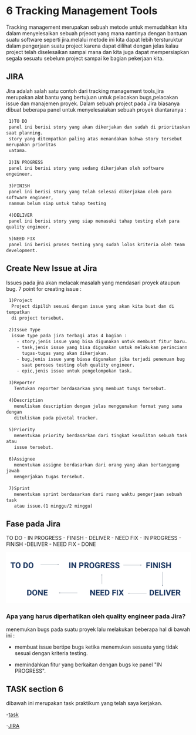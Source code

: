 # 6 Tracking Management Tools

  Tracking management merupakan sebuah metode untuk memudahkan kita dalam
  menyelesaikan sebuah prjeoct yang mana nantinya dengan bantuan suatu software 
  seperti jira.melalui metode ini kita dapat lebih tersturuktur dalam pengerjaan
  suatu project karena dapat dilihat dengan jelas kalau project telah diselesaikan
  sampai mana dan kita juga dapat mempersiapkan segala sesuatu sebelum project
  sampai ke bagian pekerjaan kita.

## JIRA
  Jira adalah salah satu contoh dari tracking management tools,jira merupakan alat
  bantu yang bertujuan untuk pelacakan bugs,pelacakan issue dan manajemen proyek.
  Dalam sebuah project pada Jira biasanya dibuat beberapa panel untuk menyelesaiakan
  sebuah proyek diantaranya :

     1)TO DO
     panel ini berisi story yang akan dikerjakan dan sudah di prioritaskan saat planning.
     story yang ditempatkan paling atas menandakan bahwa story tersebut merupakan prioritas
     uatama.

     2)IN PROGRESS
     panel ini berisi story yang sedang dikerjakan oleh software engeineer.

     3)FINISH
     panel ini berisi story yang telah selesai dikerjakan oleh para software engineer,
     namnun belum siap untuk tahap testing
 
     4)DELIVER 
     panel ini berisi story yang siap memasuki tahap testing oleh para quality engineer.

     5)NEED FIX
     panel ini berisi proses testing yang sudah lolos kriteria oleh team development.

## Create New Issue at Jira
  Issues pada jira akan melacak masalah yang mendasari proyek ataupun bug.
  7 point for creating issue :

     1)Project 
      Project dipilih sesuai dengan issue yang akan kita buat dan di tempatkan 
      di project tersebut.

     2)Issue Type
      issue type pada jira terbagi atas 4 bagian :
        - story,jenis issue yang bisa digunakan untuk membuat fitur baru.
        - task,jenis issue yang bisa digunakan untuk melakukan perinciann 
          tugas-tugas yang akan dikerjakan.
        - bug,jenis issue yang biasa digunakan jika terjadi penemuan bug
          saat peroses testing oleh quality engineer.
        - epic,jenis issue untuk pengelompokan task.

     3)Reporter
       Tentukan reporter berdasarkan yang membuat tuags tersebut.

     4)Description
       menuliskan description dengan jelas menggunakan format yang sama dengan 
       dituliskan pada pivotal tracker.

     5)Priority
       menentukan priority berdasarkan dari tingkat kesulitan sebuah task atau 
       issue tersebut.

     6)Assignee
       menentukan assigne berdasarkan dari orang yang akan bertanggung jawab 
       mengerjakan tugas tersebut.

     7)Sprint
       menentukan sprint berdasarkan dari ruang waktu pengerjaan sebuah task 
       atau issue.(1 minggu/2 minggu)

## Fase pada Jira
   TO DO - IN PROGRESS - FINISH - DELIVER - NEED FIX - IN PROGRESS - FINISH
   -DELIVER - NEED FIX - DONE

   ![contoh](./screenshots/contoh.png)

### Apa yang harus diperhatikan oleh quality engineer pada Jira?
   menemukan bugs pada suatu proyek lalu melakukan beberapa hal di bawah ini :

   - membuat issue bertipe bugs ketika menemukan sesuatu yang tidak sesuai dengan
     kriteria testing.

   - memindahkan fitur yang berkaitan dengan bugs ke panel "IN PROGRESS".


## TASK section 6

dibawah ini merupakan task praktikum yang telah saya kerjakan.

  -[task](./praktikum/task.md)
  
  -[JIRA](./praktikum/JIRA.md)